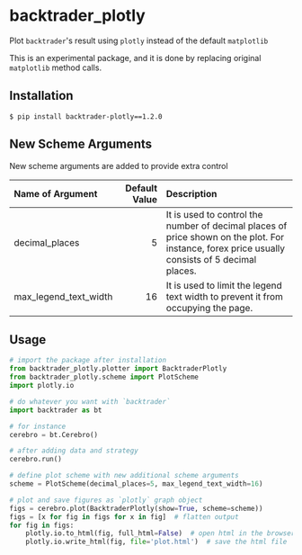 # backtrader_plotly

Plot `backtrader`'s result using `plotly` instead of the default `matplotlib`

This is an experimental package, and it is done by replacing original `matplotlib` method calls.

## Installation
`$ pip install backtrader-plotly==1.2.0`

## New Scheme Arguments
New scheme arguments are added to provide extra control

| Name of Argument | Default Value | Description |
| :- | -:| :- |
| decimal_places | 5 | It is used to control the number of decimal places of price shown on the plot. For instance, forex price usually consists of 5 decimal places. |
| max_legend_text_width | 16 | It is used to limit the legend text width to prevent it from occupying the page. |

## Usage
```python
# import the package after installation
from backtrader_plotly.plotter import BacktraderPlotly
from backtrader_plotly.scheme import PlotScheme
import plotly.io

# do whatever you want with `backtrader`
import backtrader as bt

# for instance
cerebro = bt.Cerebro()

# after adding data and strategy
cerebro.run()

# define plot scheme with new additional scheme arguments
scheme = PlotScheme(decimal_places=5, max_legend_text_width=16)

# plot and save figures as `plotly` graph object
figs = cerebro.plot(BacktraderPlotly(show=True, scheme=scheme))
figs = [x for fig in figs for x in fig]  # flatten output
for fig in figs:
    plotly.io.to_html(fig, full_html=False)  # open html in the browser
    plotly.io.write_html(fig, file='plot.html')  # save the html file
```
